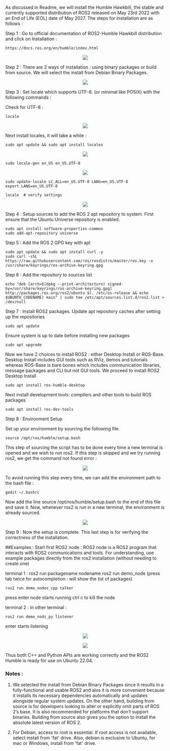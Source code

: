 As discussed in Readme, we will install the Humble Hawkbill, the stable and currently supported distribution of ROS2 released on May 23rd 2022 with an End of Life (EOL) date of May 2027. The steps for installation are as follows : 

Step 1 : Go to official documentation of ROS2-Humble Hawkbill distribution and click on Installation :  
```
https://docs.ros.org/en/humble/index.html
```
<p align="center">
  <img src="Images/ros2-install.png" />
</p>

Step 2 : There are 2 ways of installation : using binary packages or build from source. We will select the install from Debian Binary Packages. 
<p align="center">
  <img src="Images/debian.png" />
</p>

Step 3 : Set locale which supports UTF-8. (or minimal like POSIX) with the following commands : 

Check for UTF-8 :
```
locale
```

<p align="center">
  <img src="Images/locale.png" />
</p>
Next install locales, it will take a while :

```
sudo apt update && sudo apt install locales
```

<p align="center">
  <img src="Images/install-locales.png" />
</p>

```
sudo locale-gen en_US en_US.UTF-8
```

<p align="center">
  <img src="Images/install-locales2.png" />
</p>


```
sudo update-locale LC_ALL=en_US.UTF-8 LANG=en_US.UTF-8
export LANG=en_US.UTF-8

locale  # verify settings
```

<p align="center">
  <img src="Images/verify-locale.png" />
</p>

Step 4 : Setup sources to add the ROS 2 apt repository to system. 
First ensure that the Ubuntu Universe repository is enabled.

```
sudo apt install software-properties-common
sudo add-apt-repository universe
```

Step 5 : Add the ROS 2 GPG key with apt

```
sudo apt update && sudo apt install curl -y
sudo curl -sSL https://raw.githubusercontent.com/ros/rosdistro/master/ros.key -o /usr/share/keyrings/ros-archive-keyring.gpg
```

Step 6 : Add the repository to sources list

```
echo "deb [arch=$(dpkg --print-architecture) signed-by=/usr/share/keyrings/ros-archive-keyring.gpg] http://packages.ros.org/ros2/ubuntu $(. /etc/os-release && echo $UBUNTU_CODENAME) main" | sudo tee /etc/apt/sources.list.d/ros2.list > /dev/null
```

Step 7 : Install ROS2 packages. 
Update apt repository caches after setting up the repositories

```
sudo apt update
```

Ensure system is up to date before installing new packages

```
sudo apt upgrade
```

Now we have 2 choices to install ROS2 : either Desktop Install or ROS-Base. Desktop Install includes GUI tools such as RViz, demos and tutorials whereas ROS-Base is bare bones which includes communication libraries, message packages and CLI but not GUI tools. 
We proceed to install ROS2 Desktop Install 

```
sudo apt install ros-humble-desktop
```

Next install development tools: compilers and other tools to build ROS packages

```
sudo apt install ros-dev-tools
```

Step 8 : Environment Setup 

Set up your environment by sourcing the following file.

```
source /opt/ros/humble/setup.bash
```

This step of sourcing the script has to be done every time a new terminal is opened and we wish to run ros2. If this step is skipped and we try running ros2, we get the command not found error :

<p align="center">
  <img src="Images/commandnotfound.png" />
</p>

To avoid running this step every time, we can add the environment path to the bash file :

```
gedit ~/.bashrc
```
Now add the line source /opt/ros/humble/setup.bash to the end of this file and save it. Now, whenever ros2 is run in a new terminal, the environment is already sourced.

<p align="center">
  <img src="Images/commandfound.png" />
</p>

Step 9 : Now the setup is complete. This last step is for verifying the correctness of the installation. 

##Examples : 
Start first ROS2 node :
ROS2 node is a ROS2 program that interacts with ROS2 communications and tools. For understanding, use example packages directly from the ros2 installation (without needing to create one)

terminal 1 : 
ros2 run packagename nodename
ros2 run demo_node (press tab twice for autocompletion : will show the list of packages) 

```
ros2 run demo_nodes_cpp talker
```

press enter
node starts running
ctrl c to kill the node

terminal 2 :
in other terminal : 

```
ros2 run demo_nods_py listener
```
enter
starts listening

<p align="center">
  <img src="Images/talker.png" />
</p>

<p align="center">
  <img src="Images/listener.png" />
</p>

Thus both C++ and Python APIs are working correctly and the ROS2 Humble is ready for use on Ubuntu 22.04. 



### Notes :
1. We selected the install from Debian Binary Packages since it results in a fully-functional and usable ROS2 and alos it is more convenient because it installs its necessary dependencies automatically and updates alongside regular system updates. On the other hand, building from source is for developers looking to alter or explicitly omit parts of ROS 2’s base. It is also recommended for platforms that don’t support binaries. Building from source also gives you the option to install the absolute latest version of ROS 2.

2. For Debian, access to root is essential. If root access is not available, select install from 'fat' drive. Also, debian is exclusive to Ubuntu, for mac or Windows, install from 'fat' drive.



